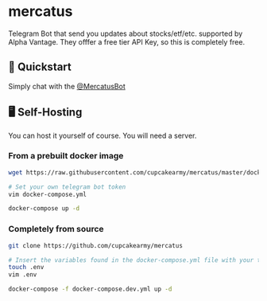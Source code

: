 # mercatus

Telegram Bot that send you updates about stocks/etf/etc. supported by Alpha Vantage.
They offfer a free tier API Key, so this is completely free.

## 🚀 Quickstart

Simply chat with the [@MercatusBot](https://telegram.me/MercatusBot)

## 🖥 Self-Hosting

You can host it yourself of course. You will need a server.

### From a prebuilt docker image

```sh
wget https://raw.githubusercontent.com/cupcakearmy/mercatus/master/docker-compose.yml

# Set your own telegram bot token
vim docker-compose.yml

docker-compose up -d
```

### Completely from source

```sh
git clone https://github.com/cupcakearmy/mercatus

# Insert the variables found in the docker-compose.yml file with your token
touch .env
vim .env

docker-compose -f docker-compose.dev.yml up -d
```
